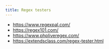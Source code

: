```yaml
---
title: Regex testers
---
```


- https://www.regexpal.com/
- https://regex101.com/
- https://www.phpliveregex.com/
- https://extendsclass.com/regex-tester.html